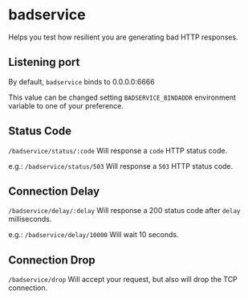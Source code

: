 # badservice
Helps you test how resilient you are generating bad HTTP responses.

## Listening port
By default, `badservice` binds to 0.0.0.0:6666

This value can be changed setting `BADSERVICE_BINDADDR` environment variable to one of your preference.

## Status Code
`/badservice/status/:code`
Will response a `code` HTTP status code.

e.g.:
`/badservice/status/503`
Will response a `503` HTTP status code.

## Connection Delay
`/badservice/delay/:delay`
Will response a 200 status code after `delay` milliseconds.

e.g.:
`/badservice/delay/10000`
Will wait 10 seconds.

## Connection Drop

`/badservice/drop`
Will accept your request, but also will drop the TCP connection.

